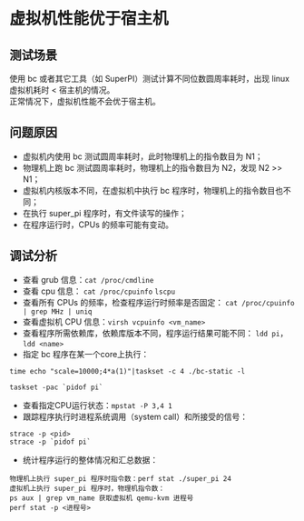 # 虚拟机性能优于宿主机
## 测试场景
使用 bc 或者其它工具（如 SuperPI）测试计算不同位数圆周率耗时，出现 linux 虚拟机耗时 < 宿主机的情况。  
正常情况下，虚拟机性能不会优于宿主机。
## 问题原因
- 虚拟机内使用 bc 测试圆周率耗时，此时物理机上的指令数目为 N1；
- 物理机上跑 bc 测试圆周率耗时，物理机上的指令数目为 N2，发现 N2 >> N1；
- 虚拟机内核版本不同，在虚拟机中执行 bc 程序时，物理机上的指令数目也不同；
- 在执行 super_pi 程序时，有文件读写的操作；
- 在程序运行时，CPUs 的频率可能有变动。
## 调试分析
- 查看 grub 信息：`cat /proc/cmdline`
- 查看 cpu 信息：
`cat /proc/cpuinfo`
`lscpu`
- 查看所有 CPUs 的频率，检查程序运行时频率是否固定：
`cat /proc/cpuinfo | grep MHz | uniq`
- 查看虚拟机 CPU 信息：`virsh vcpuinfo <vm_name>`
- 查看程序所需依赖库，依赖库版本不同，程序运行结果可能不同：
`ldd pi`，`ldd <name>`
- 指定 bc 程序在某一个core上执行：
```
time echo "scale=10000;4*a(1)"|taskset -c 4 ./bc-static -l

taskset -pac `pidof pi`
```
- 查看指定CPU运行状态：`mpstat -P 3,4 1`
- 跟踪程序执行时进程系统调用（system call）和所接受的信号：
```
strace -p <pid>
strace -p `pidof pi`
```
- 统计程序运行的整体情况和汇总数据：
```
物理机上执行 super_pi 程序时指令数：perf stat ./super_pi 24
虚拟机上执行 super_pi 程序时，物理机指令数：
ps aux | grep vm_name 获取虚拟机 qemu-kvm 进程号
perf stat -p <进程号>
```

